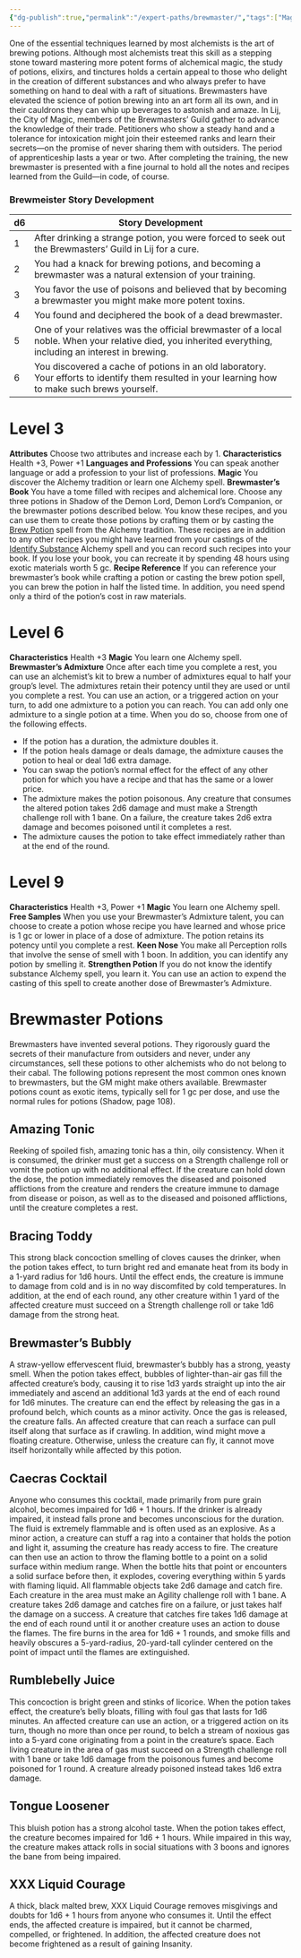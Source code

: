 ```yaml
---
{"dg-publish":true,"permalink":"/expert-paths/brewmaster/","tags":["Magic"]}
---
```


One of the essential techniques learned by most alchemists is the art of brewing potions. Although most alchemists treat this skill as a stepping stone toward mastering more potent forms of alchemical magic, the study of potions, elixirs, and tinctures holds a certain appeal to those who delight in the creation of different substances and who always prefer to have something on hand to deal with a raft of situations. Brewmasters have elevated the science of potion brewing into an art form all its own, and in their cauldrons they can whip up beverages to astonish and amaze.
In Lij, the City of Magic, members of the Brewmasters’ Guild gather to advance the knowledge of their trade. Petitioners who show a steady hand and a tolerance for intoxication might join their esteemed ranks and learn their secrets—on the promise of never sharing them with outsiders. The period of apprenticeship lasts a year or two. After completing the training, the new brewmaster is presented with a fine journal to hold all the notes and recipes learned from the Guild—in code, of course.
### Brewmeister Story Development

| d6  | Story Development                                                                                                                                        |
| --- | -------------------------------------------------------------------------------------------------------------------------------------------------------- |
| 1   | After drinking a strange potion, you were forced to seek out the Brewmasters’ Guild in Lij for a cure.                                                   |
| 2   | You had a knack for brewing potions, and becoming a brewmaster was a natural extension of your training.                                                 |
| 3   | You favor the use of poisons and believed that by becoming a brewmaster you might make more potent toxins.                                               |
| 4   | You found and deciphered the book of a dead brewmaster.                                                                                                  |
| 5   | One of your relatives was the official brewmaster of a local noble. When your relative died, you inherited everything, including an interest in brewing. |
| 6   | You discovered a cache of potions in an old laboratory. Your efforts to identify them resulted in your learning how to make such brews yourself.         |
# Level 3
**Attributes** Choose two attributes and increase each by 1.
**Characteristics** Health +3, Power +1
**Languages and Professions** You can speak another language or add a profession to your list of professions.
**Magic** You discover the Alchemy tradition or learn one Alchemy spell.
**Brewmaster’s Book** You have a tome filled with recipes and alchemical lore. Choose any three potions in Shadow of the Demon Lord, Demon Lord’s Companion, or the brewmaster potions described below. You know these recipes, and you can use them to create those potions by crafting them or by casting the [Brew Potion](https://sotdl-database.vercel.app/spells/alchemy/brew-potion/) spell from the Alchemy tradition. These recipes are in addition to any other recipes you might have learned from your castings of the [Identify Substance](https://sotdl-database.vercel.app/spells/alchemy/identify-substance/) Alchemy spell and you can record such recipes into your book. If you lose your book, you can recreate it by spending 48 hours using exotic materials worth 5 gc.
**Recipe Reference** If you can reference your brewmaster’s book while crafting a potion or casting the brew potion spell, you can brew the potion in half the listed time. In addition, you need spend only a third of the potion’s cost in raw materials.
# Level 6
**Characteristics** Health +3
**Magic** You learn one Alchemy spell.
**Brewmaster’s Admixture** Once after each time you complete a rest, you can use an alchemist’s kit to brew a number of admixtures equal to half your group’s level. The admixtures retain their potency until they are used or until you complete a rest. You can use an action, or a triggered action on your turn, to add one admixture to a potion you can reach. You can add only one admixture to a single potion at a time. When you do so, choose from one of the following effects.
- If the potion has a duration, the admixture doubles it.
- If the potion heals damage or deals damage, the admixture causes the potion to heal or deal 1d6 extra damage.
- You can swap the potion’s normal effect for the effect of any other potion for which you have a recipe and that has the same or a lower price.
- The admixture makes the potion poisonous. Any creature that consumes the altered potion takes 2d6 damage and must make a Strength challenge roll with 1 bane. On a failure, the creature takes 2d6 extra damage and becomes poisoned until it completes a rest.
- The admixture causes the potion to take effect immediately rather than at the end of the round.
# Level 9
**Characteristics** Health +3, Power +1
**Magic** You learn one Alchemy spell.
**Free Samples** When you use your Brewmaster’s Admixture talent, you can choose to create a potion whose recipe you have learned and whose price is 1 gc or lower in place of a dose of admixture. The potion retains its potency until you complete a rest.
**Keen Nose** You make all Perception rolls that involve the sense of smell with 1 boon. In addition, you can identify any potion by smelling it.
**Strengthen Potion** If you do not know the identify substance Alchemy spell, you learn it. You can use an action to expend the casting of this spell to create another dose of Brewmaster’s Admixture.
# Brewmaster Potions
Brewmasters have invented several potions. They rigorously guard the secrets of their manufacture from outsiders and never, under any circumstances, sell these potions to other alchemists who do not belong to their cabal.
The following potions represent the most common ones known to brewmasters, but the GM might make others available. Brewmaster potions count as exotic items, typically sell for 1 gc per dose, and use the normal rules for potions (Shadow, page 108).
## Amazing Tonic
Reeking of spoiled fish, amazing tonic has a thin, oily consistency. When it is consumed, the drinker must get a success on a Strength challenge roll or vomit the potion up with no additional effect. If the creature can hold down the dose, the potion immediately removes the diseased and poisoned afflictions from the creature and renders the creature immune to damage from disease or poison, as well as to the diseased and poisoned afflictions, until the creature completes a rest.
## Bracing Toddy
This strong black concoction smelling of cloves causes the drinker, when the potion takes effect, to turn bright red and emanate heat from its body in a 1-yard radius for 1d6 hours. Until the effect ends, the creature is immune to damage from cold and is in no way discomfited by cold temperatures. In addition, at the end of each round, any other creature within 1 yard of the affected creature must succeed on a Strength challenge roll or take 1d6 damage from the strong heat.
## Brewmaster’s Bubbly
A straw-yellow effervescent fluid, brewmaster’s bubbly has a strong, yeasty smell. When the potion takes effect, bubbles of lighter-than-air gas fill the affected creature’s body, causing it to rise 1d3 yards straight up into the air immediately and ascend an additional 1d3 yards at the end of each round for 1d6 minutes.
The creature can end the effect by releasing the gas in a profound belch, which counts as a minor activity.
Once the gas is released, the creature falls. An affected creature that can reach a surface can pull itself along that surface as if crawling. In addition, wind might move a floating creature. Otherwise, unless the creature can fly, it cannot move itself horizontally while affected by this potion.
## Caecras Cocktail
Anyone who consumes this cocktail, made primarily from pure grain alcohol, becomes impaired for 1d6 + 1 hours. If the drinker is already impaired, it instead falls prone and becomes unconscious for the duration.
The fluid is extremely flammable and is often used as an explosive. As a minor action, a creature can stuff a rag into a container that holds the potion and light it, assuming the creature has ready access to fire. The creature can then use an action to throw the flaming bottle to a point on a solid surface within medium range. When the bottle hits that point or encounters a solid surface before then, it explodes, covering everything within 5 yards with flaming liquid.
All flammable objects take 2d6 damage and catch fire. Each creature in the area must make an Agility challenge roll with 1 bane. A creature takes 2d6 damage and catches fire on a failure, or just takes half the damage on a success. A creature that catches fire takes 1d6 damage at the end of each round until it or another creature uses an action to douse the flames.
The fire burns in the area for 1d6 + 1 rounds, and smoke fills and heavily obscures a 5-yard-radius, 20-yard-tall cylinder centered on the point of impact until the flames are extinguished.
## Rumblebelly Juice
This concoction is bright green and stinks of licorice.
When the potion takes effect, the creature’s belly bloats, filling with foul gas that lasts for 1d6 minutes.
An affected creature can use an action, or a triggered action on its turn, though no more than once per round, to belch a stream of noxious gas into a 5-yard cone originating from a point in the creature’s space.
Each living creature in the area of gas must succeed on a Strength challenge roll with 1 bane or take 1d6 damage from the poisonous fumes and become poisoned for 1 round. A creature already poisoned instead takes 1d6 extra damage.
## Tongue Loosener
This bluish potion has a strong alcohol taste. When the potion takes effect, the creature becomes impaired for 1d6 + 1 hours. While impaired in this way, the creature makes attack rolls in social situations with 3 boons and ignores the bane from being impaired.
## XXX Liquid Courage
A thick, black malted brew, XXX Liquid Courage removes misgivings and doubts for 1d6 + 1 hours from anyone who consumes it. Until the effect ends, the affected creature is impaired, but it cannot be charmed, compelled, or frightened. In addition, the affected creature does not become frightened as a result of gaining Insanity.